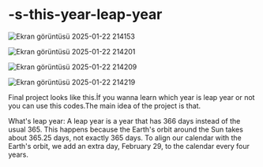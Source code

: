# -s-this-year-leap-year


![Ekran görüntüsü 2025-01-22 214153](https://github.com/user-attachments/assets/3efcab29-fc58-4856-8c5b-b430655f4e1f)


![Ekran görüntüsü 2025-01-22 214201](https://github.com/user-attachments/assets/a93ada08-a437-4668-aa68-91a2977e6726)


![Ekran görüntüsü 2025-01-22 214209](https://github.com/user-attachments/assets/63188ac8-c33f-42d1-b4a4-dec71f2eab44)


![Ekran görüntüsü 2025-01-22 214219](https://github.com/user-attachments/assets/71ac0bfb-615b-416f-aa4b-36ea559e8ace)


Final project looks like this.İf you wanna learn which year is leap year or not you can use this codes.The main idea of the project is that.

What's leap year: A leap year is a year that has 366 days instead of the usual 365. This happens because the Earth's orbit around the Sun takes about 365.25 days, not exactly 365 days. To align our calendar with the Earth's orbit, we add an extra day, February 29, to the calendar every four years.
























